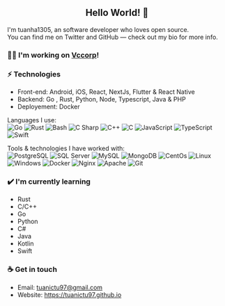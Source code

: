 <h2 align="center"> Hello World! 👋 <br/> </h2>
<span align="center">I'm tuanha1305, an software developer who loves open source.</span><br>
<span align="center">You can find me on Twitter and GitHub — check out my bio for more info.</span>

### 👩‍💻 I'm working on <a href = "https://vccorp.vn/">Vccorp</a>!

### ⚡ Technologies
- Front-end: Android, iOS, React, NextJs, Flutter & React Native
- Backend: Go , Rust, Python, Node, Typescript, Java & PHP
- Deployement: Docker

Languages I use: <br>
![Go](https://img.shields.io/badge/-Go-141414?style=flat&logo=go)
![Rust](https://img.shields.io/badge/-Rust-141414?style=flat&logo=Rust)
![Bash](https://img.shields.io/badge/-Bash-141414?style=flat&logo=gnu-bash)
![C Sharp](https://img.shields.io/badge/-C%20Sharp-141414?style=flat&logo=c-sharp)
![C++](https://img.shields.io/badge/-C++-141414?style=flat&logo=c++)
![C](https://img.shields.io/badge/-C-141414?style=flat&logo=c)
![JavaScript](https://img.shields.io/badge/-JavaScript-141414?style=flat&logo=javascript)
![TypeScript](https://img.shields.io/badge/-TypeScript-141414?style=flat&logo=typescript)
![Swift](https://img.shields.io/badge/-Swift-141414?style=flat&logo=Swift)

Tools & technologies I have worked with: <br>
![PostgreSQL](https://img.shields.io/badge/-PostgreSQL-141414?style=flat&logo=postgresql)
![SQL Server](https://img.shields.io/badge/-PostgreSQL-141414?style=flat&logo=postgresql)
![MySQL](https://img.shields.io/badge/-MySQL-141414?style=flat&logo=mysql)
![MongoDB](https://img.shields.io/badge/-MongoDB-141414?style=flat&logo=mongodb)
![CentOs](https://img.shields.io/badge/-CentOs-141414?style=flat&logo=centos)
![Linux](https://img.shields.io/badge/-Linux-141414?style=flat&logo=linux)
![Windows](https://img.shields.io/badge/-Windows-141414?style=flat&logo=windows)
![Docker](https://img.shields.io/badge/-Docker-141414?style=flat&logo=docker)
![Nginx](https://img.shields.io/badge/-Nginx-141414?style=flat&logo=nginx)
![Apache](https://img.shields.io/badge/-Apache-141414?style=flat&logo=apache)
![Git](https://img.shields.io/badge/-Git-141414?style=flat&logo=git)
### ✔️ I'm currently learning
- Rust
- C/C++
- Go
- Python
- C#
- Java
- Kotlin
- Swift


### ☕ Get in touch
- Email: <a href="mailto:tuanictu97@gmail.com">tuanictu97@gmail.com</a>
- Website: https://tuanictu97.github.io
